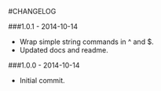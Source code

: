 #CHANGELOG

###1.0.1 - 2014-10-14
- Wrap simple string commands in ^ and $.
- Updated docs and readme.

###1.0.0 - 2014-10-14
- Initial commit.